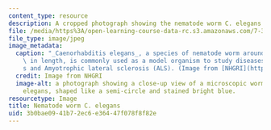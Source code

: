 ```yaml
---
content_type: resource
description: A cropped photograph showing the nematode worm C. elegans.
file: /media/https%3A/open-learning-course-data-rc.s3.amazonaws.com/7-345-using-simple-organisms-to-model-human-diseases-spring-2013/3b0bae0941b72ec6e36447f078f8f82e_7-345s13-th.jpg
file_type: image/jpeg
image_metadata:
  caption: "_Caenorhabditis elegans_, a species of nematode worm around 1 millimeter\
    \ in length, is commonly used as a model organism to study diseases such as Alzheimer\u2019\
    s and Amyotrophic lateral sclerosis (ALS). (Image from [NHGRI](http://www.genome.gov/).)"
  credit: Image from NHGRI
  image-alt: a photograph showing a close-up view of a microscopic worm, called C.
    elegans, shaped like a semi-circle and stained bright blue.
resourcetype: Image
title: Nematode worm C. elegans
uid: 3b0bae09-41b7-2ec6-e364-47f078f8f82e
---
```

